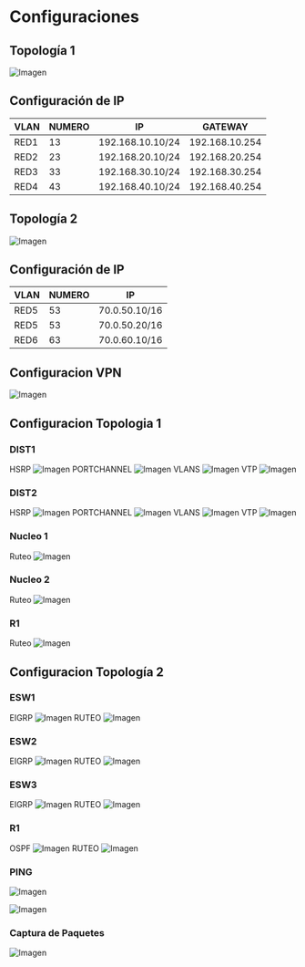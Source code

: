 # Configuraciones

## Topología 1  
![Imagen](img\TOPO1_TOPOLOGIA.PNG)

##  Configuración de IP 
VLAN   | NUMERO  |  IP | GATEWAY
------------- | -------------|------------------|----
RED1     | 13 | 192.168.10.10/24| 192.168.10.254
RED2     | 23 | 192.168.20.10/24| 192.168.20.254  
RED3     | 33 | 192.168.30.10/24| 192.168.30.254
RED4     | 43 | 192.168.40.10/24| 192.168.40.254

## Topología 2  
![Imagen](img\topologia2.PNG)

##  Configuración de IP 
VLAN   | NUMERO  |  IP 
------------- | -------------|------------------
RED5     | 53 | 70.0.50.10/16
RED5     | 53 | 70.0.50.20/16
RED6     | 63 | 70.0.60.10/16  



## Configuracion VPN
![Imagen](img\TOPO1_NUBE.PNG)

## Configuracion Topologia 1  
###  DIST1
HSRP
![Imagen](img\TOPO1_DIST1_HSRP_ACTIVO.PNG)
 PORTCHANNEL 
![Imagen](img\TOPO1_DIST1_PORTCHANNEL.PNG)
 VLANS
![Imagen](img\TOPO1_DIST1_VLANS.PNG)
 VTP
![Imagen](img\TOPO1_DIST1_VTP.PNG)

###  DIST2
HSRP
![Imagen](img\TOPO1_DIST2_HSRP_PASIVO.PNG)
 PORTCHANNEL
![Imagen](img\TOPO1_DIST2_PORTCHANNEL.PNG)
 VLANS
![Imagen](img\TOPO1_DIST2_VLANS.PNG)
 VTP
![Imagen](img\TOPO1_DIST2_VTP.PNG)

###  Nucleo 1
Ruteo
![Imagen](img\TOPO1_NUCLEO1_RUTEO.PNG)

###  Nucleo 2
Ruteo
![Imagen](img\TOPO1_NUCLEO2_RUTEO.PNG)
###  R1
Ruteo
![Imagen](img\TOPO1_R1_RUTEO.PNG)

## Configuracion Topología 2
### ESW1
EIGRP
![Imagen](img\ESW1_topo2_gateway_eigrp.PNG)
RUTEO
![Imagen](img\topo2_ruteo_ESW1.PNG)

### ESW2
EIGRP
![Imagen](img\ESW2_topo2_gateway_eigrp.PNG)
RUTEO
![Imagen](img\topo2_ruteo_ESW2.PNG)

### ESW3
EIGRP
![Imagen](img\ESW3_topo2_gateway_eigrp.PNG)
RUTEO
![Imagen](img\topo2_ruteo_ESW3.PNG)

### R1
OSPF
![Imagen](img\r1_int_ospf_static_topo2.PNG)
RUTEO
![Imagen](img\topo2_ruteo_r1.PNG)

### PING

![Imagen](img\ping_topo2_vpc_topo1.PNG)

![Imagen](img\ping_vpc_gateway_virtual_topo2.PNG)

### Captura de Paquetes
![Imagen](img\pkg_topo1.png)
